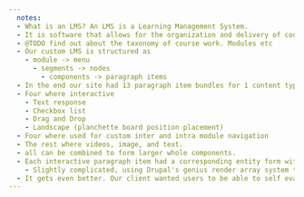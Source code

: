 ```yaml
---
  notes:
  - What is an LMS? An LMS is a Learning Management System.
  - It is software that allows for the organization and delivery of courses or training programs. If you have used buildamodule.com or drupalize.me then you have used a LMS.
  - @TODO find out about the taxonomy of course work. Modules etc
  - Our custom LMS is structured as
    - module -> menu
      - segments -> nodes
        - components -> paragraph items
  - In the end our site had 13 paragraph item bundles for 1 content type
  - Four where interactive
    - Text response
    - Checkbox list
    - Drag and Drop
    - Landscape (planchette board position placement)
  - Four where used for custom inter and intra module navigation
  - The rest where videos, image, and text.
  - all can be combined to form larger whole components.
  - Each interactive paragraph item had a corresponding entity form with an entity reference back to the paragraphs item that displayed the form.
    - Slightly complicated, using Drupal's genius render array system that doesn't care if it is displaying a form, or content, or anything themable, we where able to HULK smash the entityforms into the paragraph items and save any users response and know what they where responding to. Very cool stuff.
  - It gets even better. Our client wanted users to be able to self evaluate their responses. So we have flags that let the users share their responses, in turn if they share their response then they see their peer's responses.
---
```

